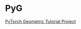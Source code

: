 # PyG
[PyTorch Geometric Tutorial Project](https://pytorch-geometric.readthedocs.io/en/latest/get_started/colabs.html)
